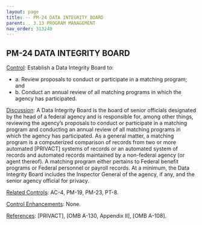 ```yaml
---
layout: page
title: -- PM-24 DATA INTEGRITY BOARD 
parent: . 3.13 PROGRAM MANAGEMENT 
nav_order: 313240 
---
```


## PM-24 DATA INTEGRITY BOARD

<ins>Control</ins>: Establish a Data Integrity Board to:
* a. Review proposals to conduct or participate in a matching program; and
* b. Conduct an annual review of all matching programs in which the agency has participated.

<ins>Discussion</ins>: A Data Integrity Board is the board of senior officials designated by the head of a federal agency and is responsible for, among other things, reviewing the agency’s proposals to conduct or participate in a matching program and conducting an annual review of all matching programs in which the agency has participated. As a general matter, a matching program is a computerized comparison of records from two or more automated [PRIVACT] systems of records or an automated system of records and automated records maintained by a non-federal agency (or agent thereof). A matching program either pertains to Federal benefit programs or Federal personnel or payroll records. At a minimum, the Data Integrity Board includes the Inspector General of the agency, if any, and the senior agency official for privacy.

<ins>Related Controls</ins>: AC-4, PM-19, PM-23, PT-8.

<ins>Control Enhancements</ins>: None.

<ins>References</ins>: [PRIVACT], [OMB A-130, Appendix II], [OMB A-108].
